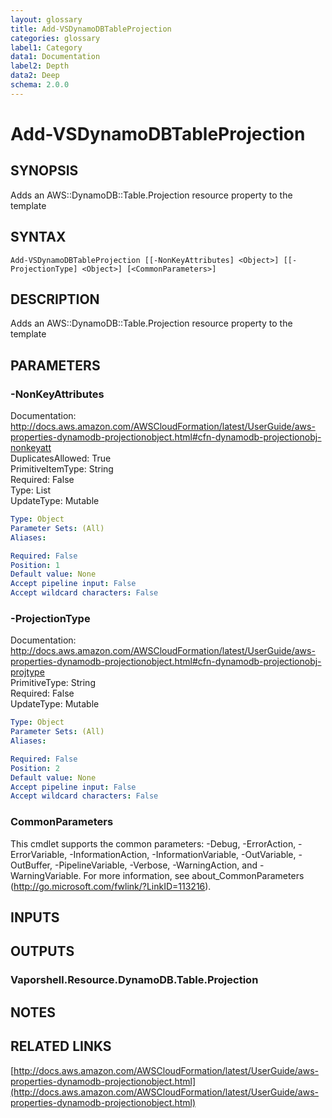 ```yaml
---
layout: glossary
title: Add-VSDynamoDBTableProjection
categories: glossary
label1: Category
data1: Documentation
label2: Depth
data2: Deep
schema: 2.0.0
---
```


# Add-VSDynamoDBTableProjection

## SYNOPSIS
Adds an AWS::DynamoDB::Table.Projection resource property to the template

## SYNTAX

```
Add-VSDynamoDBTableProjection [[-NonKeyAttributes] <Object>] [[-ProjectionType] <Object>] [<CommonParameters>]
```

## DESCRIPTION
Adds an AWS::DynamoDB::Table.Projection resource property to the template

## PARAMETERS

### -NonKeyAttributes
Documentation: http://docs.aws.amazon.com/AWSCloudFormation/latest/UserGuide/aws-properties-dynamodb-projectionobject.html#cfn-dynamodb-projectionobj-nonkeyatt    
DuplicatesAllowed: True    
PrimitiveItemType: String    
Required: False    
Type: List    
UpdateType: Mutable

```yaml
Type: Object
Parameter Sets: (All)
Aliases:

Required: False
Position: 1
Default value: None
Accept pipeline input: False
Accept wildcard characters: False
```

### -ProjectionType
Documentation: http://docs.aws.amazon.com/AWSCloudFormation/latest/UserGuide/aws-properties-dynamodb-projectionobject.html#cfn-dynamodb-projectionobj-projtype    
PrimitiveType: String    
Required: False    
UpdateType: Mutable

```yaml
Type: Object
Parameter Sets: (All)
Aliases:

Required: False
Position: 2
Default value: None
Accept pipeline input: False
Accept wildcard characters: False
```

### CommonParameters
This cmdlet supports the common parameters: -Debug, -ErrorAction, -ErrorVariable, -InformationAction, -InformationVariable, -OutVariable, -OutBuffer, -PipelineVariable, -Verbose, -WarningAction, and -WarningVariable.
For more information, see about_CommonParameters (http://go.microsoft.com/fwlink/?LinkID=113216).

## INPUTS

## OUTPUTS

### Vaporshell.Resource.DynamoDB.Table.Projection

## NOTES

## RELATED LINKS

[http://docs.aws.amazon.com/AWSCloudFormation/latest/UserGuide/aws-properties-dynamodb-projectionobject.html](http://docs.aws.amazon.com/AWSCloudFormation/latest/UserGuide/aws-properties-dynamodb-projectionobject.html)

